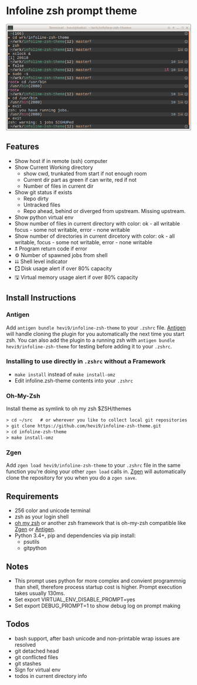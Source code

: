 
# Infoline zsh prompt theme

![Screenshot of Infoline](screenshot.png "Infoline screenshot")


## Features

* Show host if in remote (ssh) computer
* Show Current Working directory
  * show cwd, trunkated from start if not enough room
  * Current dir part as green if can write, red if not
  * Number of files in current dir
* Show git status if exists
  * Repo dirty
  * Untracked files
  * Repo ahead, behind or diverged from upstream. Missing upstream.
* Show python virtual env
* Show number of files in current directory with color: ok - all writable
  focus - some not writable, error - none writable
* Show number of directories in current dircetory with color:
  ok - all writable, focus - some not writable, error - none writable
* 🕱 Program return code if error
* ⚙ Number of spawned jobs from shell
* ⮇ Shell level indicator
* 🖸 Disk usage alert if over 80% capacity
* 🖫 Virtual memory usage alert if over 80% capacity

## Install Instructions

### Antigen

Add `antigen bundle hevi9/infoline-zsh-theme` to your `.zshrc` file. [Antigen](https://github.com/zsh-users/antigen) will handle cloning the plugin for you automatically the next time you start zsh. You can also add the plugin to a running zsh with `antigen bundle hevi9/infoline-zsh-theme` for testing before adding it to your `.zshrc`.

### Installing to use directly in `.zshrc` without a Framework

  * `make install` instead of `make install-omz`
  * Edit infoline.zsh-theme contents into your `.zshrc`

### Oh-My-Zsh

Install theme as symlink to oh my zsh $ZSH/themes
```shell
> cd ~/src   # or wherever you like to collect local git repositories
> git clone https://github.com/hevi9/infoline-zsh-theme.git
> cd infoline-zsh-theme
> make install-omz
```

### Zgen

Add `zgen load hevi9/infoline-zsh-theme` to your `.zshrc` file in the same function you're doing your other `zgen load` calls in. [Zgen](https://github.com/tarjoilija/zgen) will automatically clone the repository for you when you do a `zgen save`.

## Requirements
  * 256 color and unicode terminal
  * zsh as your login shell
  * [oh my zsh](https://github.com/robbyrussell/oh-my-zsh) or another zsh framework that is oh-my-zsh compatible like [Zgen](https://github.com/tarjoilija/zgen) or [Antigen](https://github.com/zsh-users/antigen).
  * Python 3.4+, pip and dependencies via pip install:
    * psutils
    * gitpython

## Notes
 * This prompt uses python for more complex and convient programmnig than shell,
   therefore process startup cost is higher. Prompt execution takes usually
   130ms.
 * Set export VIRTUAL_ENV_DISABLE_PROMPT=yes
 * Set export DEBUG_PROMPT=1 to show debug log on prompt making

## Todos
 * bash support, after bash unicode and non-printable wrap issues are resolved
 * git detached head
 * git conflicted files
 * git stashes
 * Sign for virtual env
 * todos in current directory info
